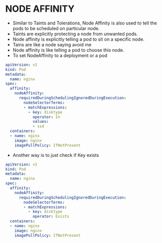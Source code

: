 # NODE AFFINITY
- Similar to Taints and Tolerations, Node Affinity is also used to tell the pods to be scheduled on particular node.
- Taints are explicitly protecting a node from unwanted pods.
- Node affinity is explicitly telling a pod to sit on a specific node.
- Tains are like a node saying avoid me
- Node affinity is like telling a pod to choose this node.
- To set NodeAffinity to a deployment or a pod
```yaml
apiVersion: v1
kind: Pod
metadata:
  name: nginx
spec:
  affinity:
    nodeAffinity:
      requiredDuringSchedulingIgnoredDuringExecution:
        nodeSelectorTerms:
        - matchExpressions:
          - key: disktype
            operator: In
            values:
            - ssd            
  containers:
  - name: nginx
    image: nginx
    imagePullPolicy: IfNotPresent
``` 
- Another way is to just check if Key exists
```yaml
apiVersion: v1
kind: Pod
metadata:
  name: nginx
spec:
  affinity:
    nodeAffinity:
      requiredDuringSchedulingIgnoredDuringExecution:
        nodeSelectorTerms:
        - matchExpressions:
          - key: disktype
            operator: Exists    
  containers:
  - name: nginx
    image: nginx
    imagePullPolicy: IfNotPresent
```